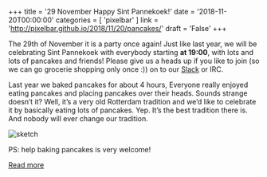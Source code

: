 +++
title = '29 November Happy Sint Pannekoek!'
date = '2018-11-20T00:00:00'
categories = [ 
 'pixelbar' 
] 
link = 'http://pixelbar.github.io/2018/11/20/pancakes/'
draft = 'False'
+++

<p>The 29th of November it is a party once again! Just like last year, we will be celebrating Sint Pannekoek with everybody starting <strong>at 19:00</strong>, with lots and lots of pancakes and friends! Please give us a heads up if you like to join (so we can go grocerie shopping only once :)) on to our <a href="https://slack.pixelbar.nl">Slack</a> or IRC.</p>

<p>Last year we baked pancakes for about 4 hours, Everyone really enjoyed eating pancakes and placing pancakes over their heads. Sounds strange doesn’t it? Well, it’s a very old Rotterdam tradition and we’d like to celebrate it by basically eating lots of pancakes. Yep. It’s the best tradition there is. And nobody will ever change our tradition.</p>

<p><img alt="sketch" src="https://www.pixelbar.nl/public/images/pancakes.png" /></p>

<p>PS: help baking pancakes is very welcome!</p>

[Read more](http://pixelbar.github.io/2018/11/20/pancakes/)